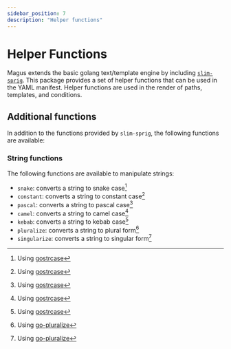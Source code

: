 ```yaml
---
sidebar_position: 7
description: "Helper functions"
---
```


# Helper Functions

Magus extends the basic golang text/template engine by including [`slim-sprig`](https://masterminds.github.io/sprig/). This package provides a set of helper functions that can be used in the YAML manifest. Helper functions are used in the render of paths, templates, and conditions.

## Additional functions

In addition to the functions provided by `slim-sprig`, the following functions are available:

### String functions

The following functions are available to manipulate strings:

- `snake`: converts a string to snake case[^1]
- `constant`: converts a string to constant case[^1]
- `pascal`: converts a string to pascal case[^1]
- `camel`: converts a string to camel case[^1]
- `kebab`: converts a string to kebab case[^1]
- `pluralize`: converts a string to plural form[^2]
- `singularize`: converts a string to singular form[^2]

[^1]: Using [gostrcase](https://github.com/iancoleman/strcase)
[^2]: Using [go-pluralize](https://github.com/gertd/go-pluralize)
